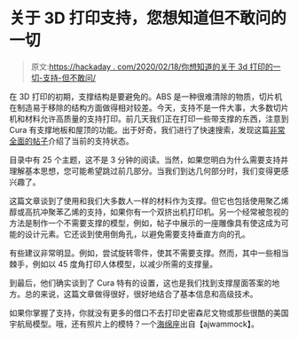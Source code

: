 # 关于 3D 打印支持，您想知道但不敢问的一切

> 原文:[https://hackaday . com/2020/02/18/你想知道的关于 3d 打印的一切-支持-但不敢问/](https://hackaday.com/2020/02/18/everything-you-wanted-to-know-about-3d-printing-support-but-were-afraid-to-ask/)

在 3D 打印的初期，支撑结构是要避免的。ABS 是一种很难清除的物质，切片机在制造易于移除的结构方面做得相对较差。今天，支持不是一件大事，大多数切片机和材料允许高质量的支持打印。前几天我们正在打印一些带支撑的东西，注意到 Cura 有支撑地板和屋顶的功能。出于好奇，我们进行了快速搜索，发现这篇[非常全面的帖子](https://all3dp.com/1/3d-printing-support-structures/)介绍了当前的支持状态。

目录中有 25 个主题，这不是 3 分钟的阅读。当然，如果您明白为什么需要支持并理解基本思想，您可能希望跳过前几部分。当我们到达几何部分时，我们变得更感兴趣了。

这篇文章谈到了使用和我们大多数人一样的材料作为支撑。但它也包括使用聚乙烯醇或高抗冲聚苯乙烯的支持，如果你有一个双挤出机打印机。另一个经常被忽视的方法是制作一个不需要支撑的模型，例如，帖子中展示的一座雕像具有使这成为可能的设计元素。它还谈到使用倒角孔，以避免需要支持垂直方向的孔。

有些建议非常明显。例如，尝试旋转零件，使其不需要支撑。然而，其中一些相当棘手，例如以 45 度角打印人体模型，以减少所需的支撑量。

到最后，他们确实谈到了 Cura 特有的设置，这也是我们找到支撑屋面答案的地方。总的来说，这篇文章做得很好，很好地结合了基本信息和高级技术。

如果你掌握了支持，你就没有更多的借口不去打印史密森尼文物或那些很酷的美国宇航局模型。哦，还有照片上的模特？一个[海绵座](https://www.thingiverse.com/thing:4163744/files)出自【ajwammock】。